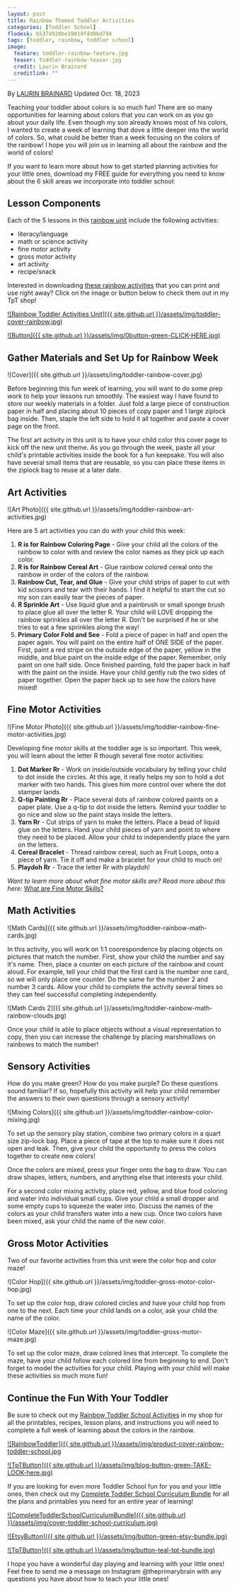 ```yaml
---
layout: post
title: Rainbow Themed Toddler Activities
categories: [Toddler School]
flodesk: 65374920be19019fdd96d794
tags: [toddler, rainbow, toddler school]
image:
  feature: toddler-rainbow-feature.jpg
  teaser: toddler-rainbow-teaser.jpg
  credit: Laurin Brainard
  creditlink: ""
---
```

By [LAURIN BRAINARD](https://theprimarybrain.com/menu/about/) Updated Oct. 18, 2023

Teaching your toddler about colors is so much fun! There are so many opportunities for learning about colors that you can work on as you go about your daily life. Even though my son already knows most of his colors, I wanted to create a week of learning that dove a little deeper into the world of colors. So, what could be better than a week focusing on the colors of the rainbow! I hope you will join us in learning all about the rainbow and the world of colors!

If you want to learn more about how to get started planning activities for your little ones, download my FREE guide for everything you need to know about the 6 skill areas we incorporate into toddler school:

<div id="fd-form-65374920be19019fdd96d794"></div>
<script>
  window.fd('form', {
    formId: '65374920be19019fdd96d794',
    containerEl: '#fd-form-65374920be19019fdd96d794'
  });
</script>

## Lesson Components
Each of the 5 lessons in this [rainbow unit](https://www.teacherspayteachers.com/Product/Rainbow-Toddler-Activities-Preschool-Curriculum-Theme-and-Lesson-Plans-4058381?utm_source=PB%20Blog&utm_campaign=Rainbow%20Toddler%20School%20Unit) include the following activities:
- literacy/language
- math or science activity
- fine motor activity
- gross motor activity
- art activity
- recipe/snack

Interested in downloading [these rainbow activities](https://www.teacherspayteachers.com/Product/Rainbow-Spring-Toddler-Activities-Preschool-Curriculum-and-Lesson-Plans-4058381?utm_source=PB%20Blog&utm_campaign=Rainbow%20Toddler%20Unit%20Cover) that you can print and use right away? Click on the image or button below to check them out in my TpT shop! 
 
[![Rainbow Toddler Activities Unit]({{ site.github.url }}/assets/img/toddler-cover-rainbow.jpg)](https://www.teacherspayteachers.com/Product/Rainbow-Spring-Toddler-Activities-Preschool-Curriculum-and-Lesson-Plans-4058381?utm_source=PB%20Blog&utm_campaign=Rainbow%20Toddler%20Unit%20Cover)
 
[![Button]({{ site.github.url }}/assets/img/0button-green-CLICK-HERE.jpg)](https://www.teacherspayteachers.com/Product/Rainbow-Spring-Toddler-Activities-Preschool-Curriculum-and-Lesson-Plans-4058381?utm_source=PB%20Blog&utm_campaign=Rainbow%20Toddler%20Unit%20Cover)

## Gather Materials and Set Up for Rainbow Week
![Cover]({{ site.github.url }}/assets/img/toddler-rainbow-cover.jpg)

Before beginning this fun week of learning, you will want to do some prep work to help your lessons run smoothly. The easiest way I have found to store our weekly materials in a folder. Just fold a large piece of construction paper in half and placing about 10 pieces of copy paper and 1 large ziplock bag inside. Then, staple the left side to hold it all together and paste a cover page on the front. 

The first art activity in this unit is to have your child color this cover page to kick off the new unit theme. As you go through the week, paste all your child's printable activities inside the book for a fun keepsake. You will also have several small items that are reusable, so you can place these items in the ziplock bag to reuse at a later date. 

## Art Activities

![Art Photo]({{ site.github.url }}/assets/img/toddler-rainbow-art-activities.jpg)

Here are 5 art activities you can do with your child this week: 

1. **R is for Rainbow Coloring Page** - Give your child all the colors of the rainbow to color with and review the color names as they pick up each color. 
2. **R is for Rainbow Cereal Art** - Glue rainbow colored cereal onto the rainbow in order of the colors of the rainbow.
3. **Rainbow Cut, Tear, and Glue** - Give your child strips of paper to cut with kid scissors and tear with their hands. I find it helpful to start the cut so my son can easily tear the pieces of paper.
4. **R Sprinkle Art** - Use liquid glue and a painbrush or small sponge brush to place glue all over the letter R. Your child will LOVE dropping the rainbow sprinkles all over the letter R. Don't be surprised if he or she tries to eat a few sprinkles along the way!
5. **Primary Color Fold and See** - Fold a piece of paper in half and open the paper again. You will paint on the entire half of ONE SIDE of the paper. First, paint a red stripe on the outside edge of the paper, yellow in the middle, and blue paint on the inside edge of the paper. Remember, only paint on one half side. Once finished painting, fold the paper back in half with the paint on the inside. Have your child gently rub the two sides of paper together. Open the paper back up to see how the colors have mixed!

## Fine Motor Activities
![Fine Motor Photo]({{ site.github.url }}/assets/img/toddler-rainbow-fine-motor-activities.jpg)

Developing fine motor skills at the toddler age is so important. This week, you will learn about the letter R though several fine motor activities:

1. **Dot Marker Rr** - Work on inside/outside vocabulary by telling your child to dot inside the circles. At this age, it really helps my son to hold a dot marker with two hands. This gives him more control over where the dot stamper lands. 
2. **Q-tip Painting Rr** - Place several dots of rainbow colored paints on a paper plate. Use a q-tip to dot inside the letters. Remind your toddler to go nice and slow so the paint stays inside the letters.
3. **Yarn Rr** - Cut strips of yarn to make the letters. Place a bead of liquid glue on the letters. Hand your child pieces of yarn and point to where they need to be placed. Allow your child to independently place the yarn on the letters. 
4. **Cereal Bracelet** - Thread rainbow cereal, such as Fruit Loops, onto a piece of yarn. Tie it off and make a bracelet for your child to much on!
5. **Playdoh Rr** - Trace the letter Rr with playdoh! 

_Want to learn more about what fine motor skills are? Read more about this here:_ [What are Fine Motor Skills?](https://theprimarybrain.com/fine%20motor%20skills/2024/01/25/What-Are-Fine-Motor-Skills/)

## Math Activities
![Math Cards]({{ site.github.url }}/assets/img/toddler-rainbow-math-cards.jpg)

In this activity, you will work on 1:1 coorespondence by placing objects on pictures that match the number. First, show your child the number and say it's name. Then, place a counter on each picture of the rainbow and count aloud. For example, tell your child that the first card is the number one card, so we will only place one counter. Do the same for the number 2 and number 3 cards. Allow your child to complete the activity several times so they can feel successful completing independently. 

![Math Cards 2]({{ site.github.url }}/assets/img/toddler-rainbow-math-rainbow-clouds.jpg)

Once your child is able to place objects without a visual representation to copy, then you can increase the challenge by placing marshmallows on rainbows to match the number!

## Sensory Activities

How do you make green? How do you make purple? Do these questions sound familiar? If so, hopefully this activity will help your child remember the answers to their own questions through a sensory activity!

![Mixing Colors]({{ site.github.url }}/assets/img/toddler-rainbow-color-mixing.jpg)

To set up the sensory play station, combine two primary colors in a quart size zip-lock bag. Place a piece of tape at the top to make sure it does not open and leak. Then, give your child the opportunity to press the colors together to create new colors! 

Once the colors are mixed, press your finger onto the bag to draw. You can draw shapes, letters, numbers, and anything else that interests your child. 

For a second color mixing activity, place red, yellow, and blue food coloring and water into individual small cups. Give your child a small dropper and some empty cups to squeeze the water into. Discuss the names of the colors as your child transfers water into a new cup. Once two colors have been mixed, ask your child the name of the new color.

## Gross Motor Activities

Two of our favorite activities from this unit were the color hop and color maze!

![Color Hop]({{ site.github.url }}/assets/img/toddler-gross-motor-color-hop.jpg)

To set up the color hop, draw colored circles and have your child hop from one to the next. Each time your child lands on a color, ask your child the name of the color. 

![Color Maze]({{ site.github.url }}/assets/img/toddler-gross-motor-maze.jpg)

To set up the color maze, draw colored lines that intercept. To complete the maze, have your child follow each colored line from beginning to end. Don't forget to model the activities for your child. Playing with your child will make these activities so much more fun!

## Continue the Fun With Your Toddler
Be sure to check out my [Rainbow Toddler School Activities](https://www.teacherspayteachers.com/Product/Rainbow-Toddler-Activities-Preschool-Curriculum-Theme-and-Lesson-Plans-4058381?utm_source=PB%20Blog&utm_campaign=Rainbow%20Toddler%20School%20Unit) in my shop for all the printables, recipes, lesson plans, and instructions you will need to complete a full week of learning about the colors in the rainbow.

[![RainbowToddler]({{ site.github.url }}/assets/img/product-cover-rainbow-toddler-school.jpg](https://www.teacherspayteachers.com/Product/Rainbow-Toddler-Activities-Preschool-Curriculum-Theme-and-Lesson-Plans-4058381?utm_source=PB%20Blog&utm_campaign=Rainbow%20Toddler%20School%20Unit)


[![TpTButton]({{ site.github.url }}/assets/img/blog-button-green-TAKE-LOOK-here.jpg)](https://www.teacherspayteachers.com/Product/Rainbow-Toddler-Activities-Preschool-Curriculum-Theme-and-Lesson-Plans-4058381?utm_source=PB%20Blog&utm_campaign=Rainbow%20Toddler%20School%20Unit)

If you are looking for even more Toddler School fun for you and your little ones, then check out my [Complete Toddler School Curriculum Bundle](https://www.teacherspayteachers.com/Product/The-Complete-Toddler-School-Curriculum-Preschool-Activities-Lesson-Plans-9277137?st=d4f10691f6220ae963d64a0926662e73&utm_source=PB%20BLOG&utm_campaign=Complete%20Toddler%20Bundle%20TextLink) for all the plans and printables you need for an entire year of learning!

[![CompleteToddlerSchoolCurriculumBundle]({{ site.github.url }}/assets/img/cover-toddler-school-curriculum.jpg)](https://www.teacherspayteachers.com/Product/The-Complete-Toddler-School-Curriculum-Preschool-Activities-Lesson-Plans-9277137?st=d4f10691f6220ae963d64a0926662e73&utm_source=PB%20BLOG&utm_campaign=Complete%20Toddler%20Bundle%20Cover)

[![EtsyButton]({{ site.github.url }}/assets/img/button-green-etsy-bundle.jpg)](https://theprimarybrain.etsy.com/listing/1575955240)

[![TpTButton]({{ site.github.url }}/assets/img/button-teal-tpt-bundle.jpg)](https://www.teacherspayteachers.com/Product/The-Complete-Toddler-School-Curriculum-Preschool-Activities-Lesson-Plans-9277137?st=d4f10691f6220ae963d64a0926662e73&utm_source=PB%20BLOG&utm_campaign=Complete%20Toddler%20Bundle%20Button)

I hope you have a wonderful day playing and learning with your little ones! Feel free to send me a message on Instagram @theprimarybrain with any questions you have about how to teach your little ones!